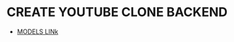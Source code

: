 # CREATE YOUTUBE CLONE BACKEND

- [MODELS LINk](https://app.eraser.io/workspace/jGfcbN4RvwGWBzLz1cJv?origin=share)